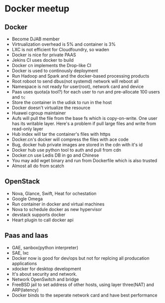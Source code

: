# Docker meetup

## Docker

* Become DJAB member
* Virtrualization overhead is 5% and container is 3%
* LXC is not efficient for Cloudfoundry, so waden
* Docker is nice for private PAAS
* Jekins CI uses docker to build 
* Docker cn implements the Drop-like CI
* Docker is used to continously deployment
* Run Hadoop and Spark and the docker-based processing products
* Root roboot to send dbus(not systemd) network will reboot all
* Namespace is not ready for user(root), network card and device
* Paas uses quota(a tool?) for each user to run and pre-allocate 100 users and `tc`
* Store the container in the udisk to run in the host
* Docker doesn't virtualize the resource
* Huawei cgroup maintainer
* Aufs will pull the file from the base fs which is copy-on-write. One user has its writable layer. Here's a problem if pull large files and write from read-only layer
* Hub index will tar the container's files with https
* Docker.cn's docker will compress the files with ace code
* Bug, docker hub private images are stored in the cdn with it's id
* Docker hub use python tool to auth and pull from cdn
* Docker.cn use Ledis DB in go and Chinese
* You may add wget binary and run from Dockerfile which is also trusted
* Almost all do from scatch

## OpenStack

* Nova, Glance, Swift, Heat for ochestation
* Google Omega
* Run container in docker and virtual machines
* Nova to schedule docker as new hypervisor
* devstack supports docker
* Heart plugin to call docker api

## Paas and Iaas

* GAE, sanbox(python interpreter)
* SAE, lxc
* Docker now is good for dev/ops but not for replcing all producation applications
* xdocker for desktop development
* It's about security and network.
* Network OpenSwitch and bridge 
* FreeBSD jail to set address of other hosts, using layer three(NAT) and ARP(latency)
* Docker binds to the seperate network card and have best performance



